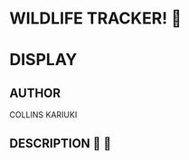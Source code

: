 #                                                         WILDLIFE TRACKER! :paw_prints:

# DISPLAY

## AUTHOR

COLLINS KARIUKI

## DESCRIPTION :page_with_curl: :paw_prints:
